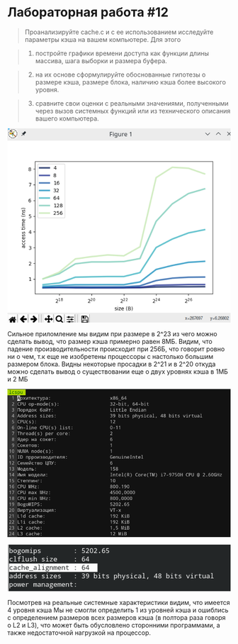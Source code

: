# Лабораторная работа #12

> Проанализируйте cache.c  и с ее использованием исследуйте параметры кэша на вашем компьютере. Для этого 

> 1. постройте графики времени доступа как функции длины массива, шага выборки и размера буфера. 

> 2. на их основе сформулируйте обоснованные гипотезы о  размере кэша, размере блока, наличию кэша более высокого уровня. 

> 3. сравните свои оценки с реальными значениями, полученными через вызов системных функций или из технического описания вашего компьютера.

![graph](graph.png "График")

Сильное приломление мы видим при размере в 2^23 из чего можно сделать вывод, что размер кэша примерно равен 8МБ.
Видим, что падение производительности происходит при 256Б, что говорит ровно ни о чем, т.к еще не изобретены процессоры с настолько большим размером блока.
Видны некоторые просадки в 2^21 и в 2^20 откуда можно сделать вывод о существовании еще о двух уровнях кэша в 1МБ и 2 МБ

![lscpu](lscpu.png "Системник")

![cache_alignment](cache_alignment.png "Чача")

Посмотрев на реальные системные характеристики видим, что имеется 4 уровня кэша
Мы не смогли определить 1 из уровней кэша и ошиблись с определением размеров всех размеров кэша (в полтора раза говоря о L2 и L3), что может быть обусловлено сторонними программами, а также недостаточной нагрузкой на процессор. 
